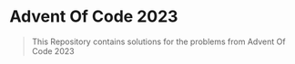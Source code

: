 # Advent Of Code 2023

> This Repository contains solutions for the problems from Advent Of Code 2023
